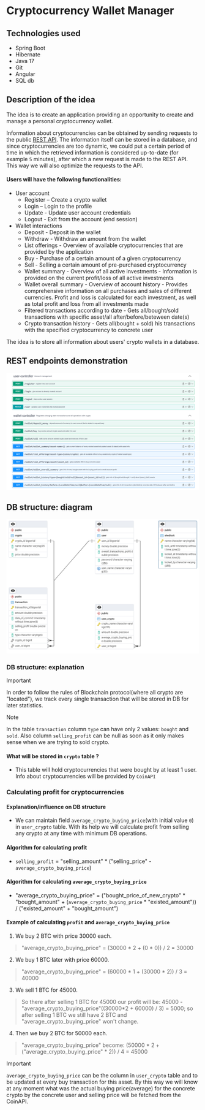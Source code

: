 # Cryptocurrency Wallet Manager

## Technologies used
* Spring Boot
* Hibernate
* Java 17
* Git
* Angular
* SQL db

## Description of the idea
The idea is to create an application providing an opportunity to create and manage a personal cryptocurrency wallet.

Information about cryptocurrencies can be obtained by sending requests to the public [REST API](https://www.coinapi.io/). The information itself can be stored in a database, and since cryptocurrencies are too dynamic, we could put a certain period of time in which the retrieved information is considered up-to-date (for example ```5``` minutes), after which a new request is made to the REST API. This way we will also optimize the requests to the API.

#### Users will have the following functionalities:
* User account
  * Register – Create a crypto wallet
  * Login – Login to the profile
  * Update - Update user account credentials
  * Logout - Exit from the account (end session)
* Wallet interactions
  * Deposit - Deposit in the wallet
  * Withdraw - Withdraw an amount from the wallet
  * List offerings - Overview of available cryptocurrencies that are provided by the application
  * Buy - Purchase of a certain amount of a given cryptocurrency
  * Sell - Selling a certain amount of pre-purchased cryptocurrency
  * Wallet summary - Overview of all active investments - Information is provided on the current profit/loss of all active investments
  * Wallet overall summary - Overview of account history - Provides comprehensive information on all purchases and sales of different currencies. Profit and loss is calculated for each investment, as well as   total profit and loss from all investments made
  * Filtered transactions according to date - Gets all/bought/sold transactions with specific asset/all after/before/beteween date(s)
  * Crypto transaction history - Gets all(bought + sold) his transactions with the specified cryptocurrency to concrete user

The idea is to store all information about users' crypto wallets in a database.

## REST endpoints demonstration
![REST endpoints](./img/REST%20endpoints.png)

## DB structure: diagram
![DB diagram](./img/DB%20diagram.png)

### DB structure: explanation
> [!IMPORTANT]
> In order to follow the rules of Blockchain protocol(where all crypto are "located"), we track every single transaction that will be stored in DB for later statistics.

> [!NOTE]
> In the table ```transaction``` column ```type``` can have only 2 values: ```bought``` and ```sold```. Also column ```selling_profit``` can be null as soon as it only makes sense when we are trying to sold crypto.

#### What will be stored in ```crypto``` table ?
* This table will hold cryptocurrencies that were bought by at least 1 user. Info about cryptocurrencies will be provided by ```CoinAPI```

### Calculating profit for cryptocurrencies
#### Explanation/influence on DB structure
* We can maintain field ```average_crypto_buying_price```(with initial value ```0```) in ```user_crypto``` table. With its help we will calculate profit from selling any crypto at any time with minimum DB operations.   
#### Algorithm for calculating profit
* ```selling_profit``` = "selling_amount" * ("selling_price" - ```average_crypto_buying_price```)
#### Algorithm for calculating ```average_crypto_buying_price```
* "average_crypto_buying_price" = ("bought_price_of_new_crypto" * "bought_amount" + (```average_crypto_buying_price``` * "existed_amount")) / ("existed_amount" + "bought_amount")
#### Example of calculating ```profit``` and ```average_crypto_buying_price```
1) We buy 2 BTC with price 30000 each.
> "average_crypto_buying_price" = (30000 * 2 + (0 * 0)) / 2 = 30000
2) We buy 1 BTC later with price 60000.
> "average_crypto_buying_price" = (60000 * 1 + (30000 * 2)) / 3 = 40000
3) We sell 1 BTC for 45000.
> So there after selling 1 BTC for 45000 our profit will be: 45000 - "average_crypto_buying_price"((30000*2 + 60000) / 3) = 5000; so after selling 1 BTC we still have 2 BTC and "average_crypto_buying_price" won't change.
4) Then we buy 2 BTC for 50000 each.
> "average_crypto_buying_price" become: (50000 * 2 + ("average_crypto_buying_price" * 2)) / 4 = 45000

> [!IMPORTANT] 
> ```average_crypto_buying_price``` can be the column in ```user_crypto``` table and to be updated at every buy transaction for this asset. By this way we will know at any moment what was the actual buying price(average) for the concrete crypto by the concrete user and selling price will be fetched from the CoinAPI.
